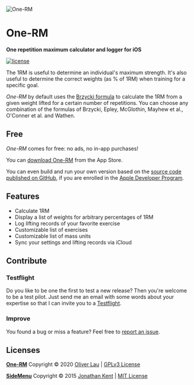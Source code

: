 ![One-RM](https://raw.githubusercontent.com/ola-ct/OneRM/master/_raw/1RM-AppIcon.svg)

#  One-RM

__One repetition maximum calculator and logger for iOS__

[![license](https://img.shields.io/github/license/ola-ct/OneRM)](LICENSE)

The 1RM is useful to determine an individual's maximum strength. It's also useful to determine the correct weights (as % of 1RM) when training for a specific goal. 

_One-RM_ by default uses the [Brzycki formula](https://en.wikipedia.org/wiki/One-repetition_maximum#Brzycki) to calculate the 1RM from a given weight lifted for a certain number of repetitions. You can choose any combination of the formulas of Brzycki, Epley, McGlothin, Mayhew et al., O'Conner et al. and Wathen. 

## Free

_One-RM_ comes for free: no ads, no in-app purchases!

You can [download One-RM](https://apps.apple.com/de/app/one-rm/id1515096906) from the App Store.

You can even build and run your own version based on the [source code published on GitHub](https://github.com/ola-ct/1RM), if you are enrolled in the [Apple Developer Program](https://developer.apple.com/programs/).

## Features

 - Calculate 1RM
 - Display a list of weights for arbitrary percentages of 1RM
 - Log lifting records of your favorite exercise
 - Customizable list of exercises
 - Customizable list of mass units
 - Sync your settings and lifting records via iCloud
 
## Contribute

### Testflight

Do you like to be one the first to test a new release? Then you're welcome to be a test pilot. Just send me an email with some words about your expertise so that I can invite you to a [Testflight](https://developer.apple.com/testflight/).

### Improve

You found a bug or miss a feature? Feel free to [report an issue](https://github.com/ola-ct/OneRM/issues).

## Licenses

**[One-RM](https://github.com/ola-ct/1RM)** Copyright © 2020 [Oliver Lau](https://github.com/ola-ct) | [GPLv3 License](LICENSE)

**[SideMenu](https://github.com/jonkykong/SideMenu)** Copyright © 2015 [Jonathan Kent](mailto:contact@jonkent.me) | [MIT License](https://opensource.org/licenses/MIT)
